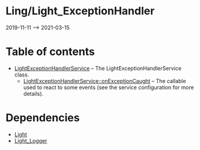 Ling/Light_ExceptionHandler
================
2019-11-11 --> 2021-03-15




Table of contents
===========

- [LightExceptionHandlerService](https://github.com/lingtalfi/Light_ExceptionHandler/blob/master/doc/api/Ling/Light_ExceptionHandler/Service/LightExceptionHandlerService.md) &ndash; The LightExceptionHandlerService class.
    - [LightExceptionHandlerService::onExceptionCaught](https://github.com/lingtalfi/Light_ExceptionHandler/blob/master/doc/api/Ling/Light_ExceptionHandler/Service/LightExceptionHandlerService/onExceptionCaught.md) &ndash; The callable used to react to some events (see the service configuration for more details).


Dependencies
============
- [Light](https://github.com/lingtalfi/Light)
- [Light_Logger](https://github.com/lingtalfi/Light_Logger)


